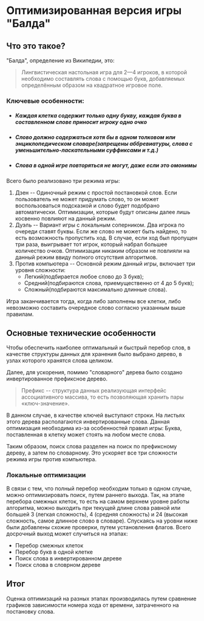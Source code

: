 # Оптимизированная версия игры "Балда"
## Что это такое?
"Балда", определение из Википедии, это: 
>Лингвистическая настольная игра для 2—4 игроков, в которой необходимо составлять слова с помощью букв, добавляемых определённым образом на квадратное игровое поле. 

### Ключевые особенности:
- ##### Каждая клетка содержит только одну букву, каждая буква в составленном слове приносит игроку одно очко
- ##### Слово должно содержаться хотя бы в одном толковом или энциклопедическом словаре(запрещены аббревиатуры, слова с  уменьшительно-ласкательными суффиксами и т.д.)
- ##### Слова в одной игре повторяться не могут, даже если это омонимы

Всего было реализовано три режима игры:
1. Дзен -- Одиночный режим с простой постановкой слов. Если пользователь не может придумать слово, то он может воспользоваться подсказкой и слово будет подобрано автоматически. Оптимизации, которые будут описаны далее лишь косвенно повлияют на данный режим.
2. Дуэль -- Вариант игры с локальным соперником. Два игрока по очереди ставят буквы. Если же слово не может быть найдено, то есть возможность пропустить ход. В случае, если ход был пропущен три раза, выигрывает тот игрок, который набрал большее количество очков. Оптимизации никаким образом не повлияли на данный режим ввиду полного отсутствия алгоритмов.
3. Против компьютера -- Основной режим данный игры, включает три уровня сложности:
    - Легкий(подбирается любое слово до 3 букв);
    - Средний(подбираются слова, приемущественно от 4 до 5 букв);
    - Сложный(подбираются максимально длинные слова).

Игра заканчивается тогда, когда либо заполнены все клетки, либо невозможно составить очередное слово согласно указанным выше правилам.
## Основные технические особенности
Чтобы обеспечить наиболее оптимальный и быстрый перебор слов, в качестве структуры данных для хранения было выбрано дерево, в узлах которого хранятся слова целиком.

Далее, для ускорения, помимо "словарного" дерева было создано инвертированное префиксное дерево.
> Префикс -- структура данных реализующая интерфейс ассоциативного массива, то есть позволяющая хранить пары «ключ-значение».

В данном случае, в качестве ключей выступают строки. На листьях этого дерева располагаются инвертированные слова. Данная оптимизация необходима из-за особенностей правил игры: Буква, поставленная в клетку может стоять на любом месте слова.

Таким образом, поиск слова разделен на поиск по префиксному дереву, а затем по словарному. Это ускоряет все три сложности режима игры против компьютера. 
### Локальные оптимизации
В связи с тем, что полный перебор необходим только в одном случае, можно оптимизировать поиск, путем раннего выхода. Так, на этапе перебора смежных клеток, то есть на самом верхнем уровне работы алгоритма, можно выходить при текущей длине слова равной или большей 3 (легкая сложность), 4 (средняя сложность) и 24 (высокая сложность, самое длинное слово в словаре). 
Спускаясь на уровни ниже были добавлены схожие проверки, путем установления флагов.
Всего досрочный выход может случиться на этапах:
- Перебор смежных клеток
- Перебор букв в одной клетке
- Поиск слова в инвертированном дереве
- Поиск слова в словрном дереве

## Итог
Оценка оптимизаций на разных этапах производилась путем сравнение графиков зависимости номера хода от времени, затраченного на постановку слова.
